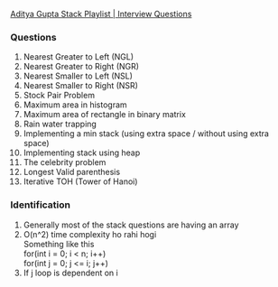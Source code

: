 [Aditya Gupta Stack Playlist | Interview Questions](https://www.youtube.com/watch?v=P1bAPZg5uaE&list=PL_z_8CaSLPWdeOezg68SKkeLN4-T_jNHd)

### Questions
1) Nearest Greater to Left (NGL)
2) Nearest Greater to Right (NGR)
3) Nearest Smaller to Left (NSL)
4) Nearest Smaller to Right (NSR)
5) Stock Pair Problem
6) Maximum area in histogram
7) Maximum area of rectangle in binary matrix
8) Rain water trapping
9) Implementing a min stack (using extra space / without using extra space)
10) Implementing stack using heap
11) The celebrity problem
12) Longest Valid parenthesis
13) Iterative TOH (Tower of Hanoi)

### Identification
1) Generally most of the stack questions are having an array
2) O(n^2) time complexity ho rahi hogi \
    Something like this \
    for(int i = 0; i < n; i++)\
      for(int j = 0; j <= i; j++)
3) If j loop is dependent on i
